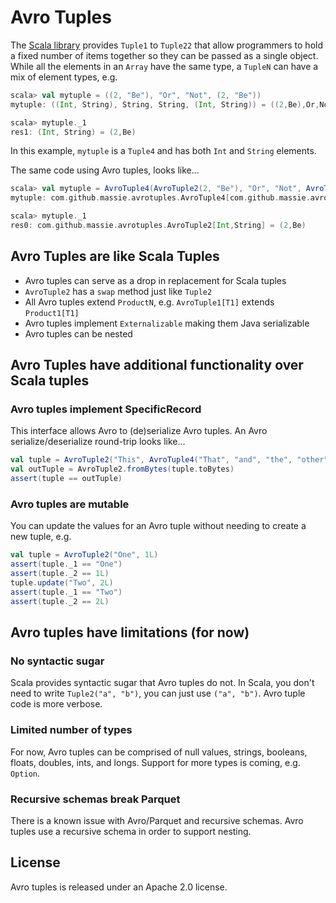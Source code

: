 # Avro Tuples

The [Scala library](https://github.com/scala/scala/tree/2.11.x/src/library/scala) provides `Tuple1` to `Tuple22` that allow programmers to hold a fixed number of items together so they can be passed as a single object. While all the elements in an `Array` have the same type, a `TupleN` can have a mix of element types, e.g.

```scala
scala> val mytuple = ((2, "Be"), "Or", "Not", (2, "Be"))
mytuple: ((Int, String), String, String, (Int, String)) = ((2,Be),Or,Not,(2,Be))

scala> mytuple._1
res1: (Int, String) = (2,Be)
```

In this example, `mytuple` is a `Tuple4` and has both `Int` and `String` elements.

The same code using Avro tuples, looks like...

```scala
scala> val mytuple = AvroTuple4(AvroTuple2(2, "Be"), "Or", "Not", AvroTuple2(2, "Be"))
mytuple: com.github.massie.avrotuples.AvroTuple4[com.github.massie.avrotuples.AvroTuple2[Int,String],String,String,com.github.massie.avrotuples.AvroTuple2[Int,String]] = ((2,Be),Or,Not,(2,Be))

scala> mytuple._1
res0: com.github.massie.avrotuples.AvroTuple2[Int,String] = (2,Be)
```

## Avro Tuples are like Scala Tuples

* Avro tuples can serve as a drop in replacement for Scala tuples
* `AvroTuple2` has a `swap` method just like `Tuple2`
* All Avro tuples extend `ProductN`, e.g. `AvroTuple1[T1]` extends `Product1[T1]`
* Avro tuples implement `Externalizable` making them Java serializable
* Avro tuples can be nested

## Avro Tuples have additional functionality over Scala tuples

### Avro tuples implement SpecificRecord

This interface allows Avro to (de)serialize Avro tuples. An Avro serialize/deserialize round-trip looks like...

```scala
val tuple = AvroTuple2("This", AvroTuple4("That", "and", "the", "other"))
val outTuple = AvroTuple2.fromBytes(tuple.toBytes)
assert(tuple == outTuple)
```

### Avro tuples are mutable

You can update the values for an Avro tuple without needing to create a new tuple, e.g.

```scala
val tuple = AvroTuple2("One", 1L)
assert(tuple._1 == "One")
assert(tuple._2 == 1L)
tuple.update("Two", 2L)
assert(tuple._1 == "Two")
assert(tuple._2 == 2L)
```

## Avro tuples have limitations (for now)

### No syntactic sugar

Scala provides syntactic sugar that Avro tuples do not. In Scala, you don't need to write `Tuple2("a", "b")`, you can just use `("a", "b")`. Avro tuple code is more verbose.

### Limited number of types

For now, Avro tuples can be comprised of null values, strings, booleans, floats, doubles, ints, and longs. Support for more types is coming, e.g. `Option`.

### Recursive schemas break Parquet

There is a known issue with Avro/Parquet and recursive schemas. Avro tuples use a recursive schema in order to support nesting.

## License

Avro tuples is released under an Apache 2.0 license.
